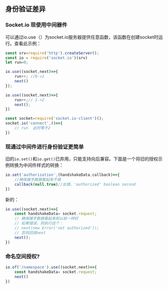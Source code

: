 ## 身份验证差异

### Socket.io 现使用中间器件

可以通过io.use（）为socket.io服务器提供任意函数，该函数在创建socket时运行。查看此示例：

```js
const srv=require('http').createServer();
const io = require('socket.io')(srv)
let run=0;

io.use((socket,next)=>{
    run++; //0->1
    next()
});

io.use((socket,next)=>{
    run++;// 1->2
    next();
})

const socket=require('socket.io-client')();
socket.io('connect',()=>{
    // run  此时等于2
})

```

### 现通过中间件进行身份验证更简单

旧的`io.set()`和`io.get()`已弃用，只能支持向后兼容。下面是一个将旧的授权示例转换为中间件样式的转换：

```js
io.set('authorization',(handshakeData,callback)=>{
    //确保握手数据看起来不错
    callback(null,true)//出错，'authorized' boolean second
})
```
新的：

```js
io.use((socket,next)=>{
    const handshakeData= socket.request;
    // 确保握手数据看起来和以前一样好
    // 如果错误，则执行这个：
    // next(new Error('not authorized'));
    // 否则回调next
    next();
})
```

### 命名空间授权?

```js
io.of('/namespace').use((socket,next)=>{
    const handshakeData= socket.request;
    next()
})
```
